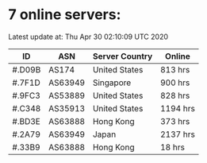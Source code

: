 # 7 online servers:

Latest update at: Thu Apr 30 02:10:09 UTC 2020

| ID | ASN | Server Country | Online |
| -- | --- | -------------- | ------ |
| #.D09B | AS174 | United States | 813 hrs |
| #.7F1D | AS63949 | Singapore | 900 hrs |
| #.9FC3 | AS53889 | United States | 828 hrs |
| #.C348 | AS35913 | United States | 1194 hrs |
| #.BD3E | AS63888 | Hong Kong | 373 hrs |
| #.2A79 | AS63949 | Japan | 2137 hrs |
| #.33B9 | AS63888 | Hong Kong | 18 hrs |

